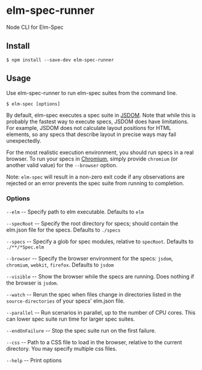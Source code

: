 elm-spec-runner
===============

Node CLI for Elm-Spec

## Install

```
$ npm install --save-dev elm-spec-runner
```

## Usage

Use elm-spec-runner to run elm-spec suites from the command line.

```
$ elm-spec [options]
```

By default, elm-spec executes a spec suite in [JSDOM](https://github.com/jsdom/jsdom).
Note that while this is probably the fastest way to execute specs,
JSDOM does have limitations. For example, JSDOM does not calculate layout positions for HTML elements,
so any specs that describe layout in precise ways may fail unexpectedly.

For the most realistic execution environment, you should run specs in a real browser. To run your
specs in [Chromium](https://www.chromium.org/Home), simply provide `chromium` (or another valid
value) for the `--browser` option.

Note: `elm-spec` will result in a non-zero exit code if any observations are rejected or an error prevents
the spec suite from running to completion.

### Options

`--elm` -- Specify path to elm executable. Defaults to `elm`

`--specRoot` -- Specify the root directory for specs; should contain the elm.json file for the specs. Defaults to `./specs`

`--specs` -- Specify a glob for spec modules, relative to `specRoot`. Defaults to `./**/*Spec.elm`

`--browser` -- Specify the browser environment for the specs: `jsdom`, `chromium`, `webkit`, `firefox`. Defaults to `jsdom`

`--visible` -- Show the browser while the specs are running. Does nothing if the browser is `jsdom`.

`--watch` -- Rerun the spec when files change in directories listed in the `source-directories` of your specs' elm.json file.

`--parallel` -- Run scenarios in parallel, up to the number of CPU cores. This can lower spec suite
run time for larger spec suites.

`--endOnFailure` -- Stop the spec suite run on the first failure.

`--css` -- Path to a CSS file to load in the browser, relative to the current directory. You may specify multiple css files.

`--help` -- Print options